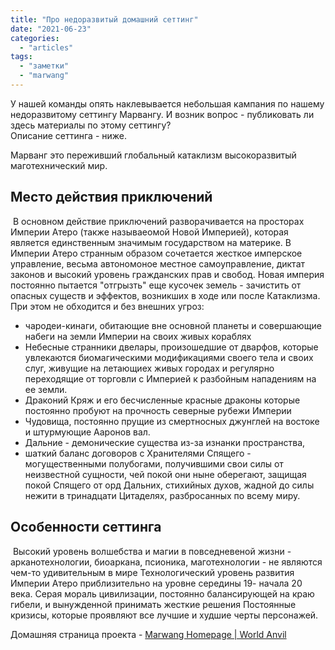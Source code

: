 ```yaml
---
title: "Про недоразвитый домашний сеттинг"
date: "2021-06-23"
categories: 
  - "articles"
tags: 
  - "заметки"
  - "marwang"
---
```


У нашей команды опять наклевывается небольшая кампания по нашему недоразвитому сеттингу Марвангу. И возник вопрос - публиковать ли здесь материалы по этому сеттингу?  
Описание сеттинга - ниже.

Марванг это переживший глобальный катаклизм высокоразвитый маготехнический мир. 

## Место действия приключений

 В основном действие приключений разворачивается на просторах Империи Атеро (также называеомой Новой Империей), которая является единственным значимым государством на материке. В Империи Атеро странным образом сочетается жесткое имперское управление, весьма автономоное местное самоуправление, диктат законов и высокий уровень гражданских прав и свобод. Новая империя постоянно пытается "отгрызть" еще кусочек земель - зачистить от опасных существ и эффектов, возникших в ходе или после Катаклизма. При этом не обходится и без внешних угроз:

- чародеи-кинаги, обитающие вне основной планеты и совершающие набеги на земли Империи на своих живых кораблях
- Небесные странники двелары, произошедшие от дварфов, которые увлекаются биомагическими модификациями своего тела и своих слуг, живущие на летающиех живых городах и регулярно переходящие от торговли с Империей к разбойным нападениям на ее земли.
- Драконий Кряж и его бесчисленные красные драконы которые постоянно пробуют на прочность северные рубежи Империи
- Чудовища, постоянно прущие из смертносных джунглей на востоке и штурмующие Ааронов вал.
- Дальние - демонические существа из-за изнанки пространства,
- шаткий баланс договоров с Хранителями Спящего - могущественными полубогами, получившими свои силы от неизвестной сущности, чей покой они ныне оберегают, защищая покой Спящего от орд Дальних, стихийных духов, жадной до силы нежити в тринадцати Цитаделях, разбросанных по всему миру.

## Особенности сеттинга

 Высокий уровень волшебства и магии в повседневеной жизни - арканотехнологии, биоаркана, псионика, маготехнологии - не являются чем-то удивительным в мире Технологический уровень развития Империи Атеро приблизительно на уровне середины 19- начала 20 века. Серая мораль цивилизации, постоянно балансирующей на краю гибели, и вынужденной принимать жесткие решения Постоянные кризисы, которые проявляют все лучшие и худшие черты персонажей.

Домашняя страница проекта - [Marwang Homepage | World Anvil](https://www.worldanvil.com/w/marwang-palant)
